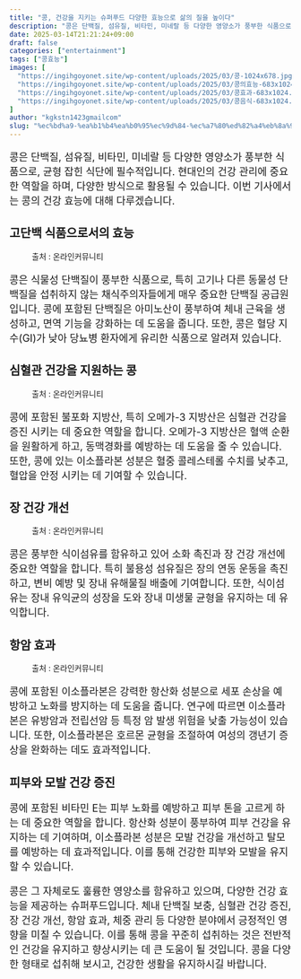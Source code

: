 ```yaml
---
title: "콩, 건강을 지키는 슈퍼푸드 다양한 효능으로 삶의 질을 높이다"
description: "콩은 단백질, 섬유질, 비타민, 미네랄 등 다양한 영양소가 풍부한 식품으로, 균형 잡힌 식단에 필수적입니다. 현대인의 건강 관리에 중요한 역할을 하며, 다양한 방식으로 활용될 수 있습니다. 이번 기사에서는 콩의 건강 효능에 대해 다루겠습니다."
date: 2025-03-14T21:21:24+09:00
draft: false
categories: ["entertainment"]
tags: ["콩효능"]
images: [
  "https://ingihgoyonet.site/wp-content/uploads/2025/03/콩-1024x678.jpg"
  "https://ingihgoyonet.site/wp-content/uploads/2025/03/콩의효능-683x1024.jpg"
  "https://ingihgoyonet.site/wp-content/uploads/2025/03/콩효과-683x1024.jpg"
  "https://ingihgoyonet.site/wp-content/uploads/2025/03/콩음식-683x1024.jpg"
]
author: "kgkstn1423gmailcom"
slug: "%ec%bd%a9-%ea%b1%b4%ea%b0%95%ec%9d%84-%ec%a7%80%ed%82%a4%eb%8a%94-%ec%8a%88%ed%8d%bc%ed%91%b8%eb%93%9c-%eb%8b%a4%ec%96%91%ed%95%9c-%ed%9a%a8%eb%8a%a5%ec%9c%bc%eb%a1%9c-%ec%82%b6%ec%9d%98-%ec%a7%88"
---
```


<p style="font-size:18px">콩은 단백질, 섬유질, 비타민, 미네랄 등 다양한 영양소가 풍부한 식품으로, 균형 잡힌 식단에 필수적입니다. 현대인의 건강 관리에 중요한 역할을 하며, 다양한 방식으로 활용될 수 있습니다. 이번 기사에서는 콩의 건강 효능에 대해 다루겠습니다.</p> <h2 >고단백 식품으로서의 효능</h2> <figure ><img src="https://ingihgoyonet.site/wp-content/uploads/2025/03/콩-1024x678.jpg" alt="" style="aspect-ratio:16/9;object-fit:cover"/><figcaption >출처 : 온라인커뮤니티</figcaption></figure> <p style="font-size:18px">콩은 식물성 단백질이 풍부한 식품으로, 특히 고기나 다른 동물성 단백질을 섭취하지 않는 채식주의자들에게 매우 중요한 단백질 공급원입니다. 콩에 포함된 단백질은 아미노산이 풍부하여 체내 근육을 생성하고, 면역 기능을 강화하는 데 도움을 줍니다. 또한, 콩은 혈당 지수(GI)가 낮아 당뇨병 환자에게 유리한 식품으로 알려져 있습니다.</p> <h2 >심혈관 건강을 지원하는 콩</h2> <figure ><img src="https://ingihgoyonet.site/wp-content/uploads/2025/03/콩의효능-683x1024.jpg" alt="" style="aspect-ratio:16/9;object-fit:cover"/><figcaption >출처 : 온라인커뮤니티</figcaption></figure> <p style="font-size:18px">콩에 포함된 불포화 지방산, 특히 오메가-3 지방산은 심혈관 건강을 증진 시키는 데 중요한 역할을 합니다. 오메가-3 지방산은 혈액 순환을 원활하게 하고, 동맥경화를 예방하는 데 도움을 줄 수 있습니다. 또한, 콩에 있는 이소플라본 성분은 혈중 콜레스테롤 수치를 낮추고, 혈압을 안정 시키는 데 기여할 수 있습니다.</p> <h2 >장 건강 개선</h2> <figure ><img src="https://ingihgoyonet.site/wp-content/uploads/2025/03/콩효과-683x1024.jpg" alt="" style="aspect-ratio:16/9;object-fit:cover"/><figcaption >출처 : 온라인커뮤니티</figcaption></figure> <p style="font-size:18px">콩은 풍부한 식이섬유를 함유하고 있어 소화 촉진과 장 건강 개선에 중요한 역할을 합니다. 특히 불용성 섬유질은 장의 연동 운동을 촉진하고, 변비 예방 및 장내 유해물질 배출에 기여합니다. 또한, 식이섬유는 장내 유익균의 성장을 도와 장내 미생물 균형을 유지하는 데 유익합니다.</p> <h2 ><strong>항암 효과</strong></h2> <figure ><img src="https://ingihgoyonet.site/wp-content/uploads/2025/03/콩음식-683x1024.jpg" alt="" style="aspect-ratio:16/9;object-fit:cover"/><figcaption >출처 : 온라인커뮤니티</figcaption></figure> <p style="font-size:18px">콩에 포함된 이소플라본은 강력한 항산화 성분으로 세포 손상을 예방하고 노화를 방지하는 데 도움을 줍니다. 연구에 따르면 이소플라본은 유방암과 전립선암 등 특정 암 발생 위험을 낮출 가능성이 있습니다. 또한, 이소플라본은 호르몬 균형을 조절하여 여성의 갱년기 증상을 완화하는 데도 효과적입니다.</p> <h2 >피부와 모발 건강 증진</h2> <p style="font-size:18px">콩에 포함된 비타민 E는 피부 노화를 예방하고 피부 톤을 고르게 하는 데 중요한 역할을 합니다. 항산화 성분이 풍부하여 피부 건강을 유지하는 데 기여하며, 이소플라본 성분은 모발 건강을 개선하고 탈모를 예방하는 데 효과적입니다. 이를 통해 건강한 피부와 모발을 유지할 수 있습니다.</p> <p style="font-size:18px">콩은 그 자체로도 훌륭한 영양소를 함유하고 있으며, 다양한 건강 효능을 제공하는 슈퍼푸드입니다. 체내 단백질 보충, 심혈관 건강 증진, 장 건강 개선, 항암 효과, 체중 관리 등 다양한 분야에서 긍정적인 영향을 미칠 수 있습니다. 이를 통해 콩을 꾸준히 섭취하는 것은 전반적인 건강을 유지하고 향상시키는 데 큰 도움이 될 것입니다. 콩을 다양한 형태로 섭취해 보시고, 건강한 생활을 유지하시길 바랍니다.</p>